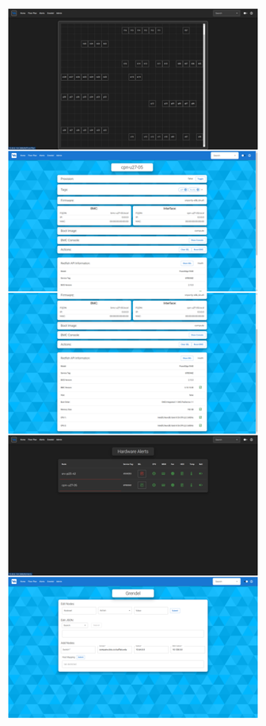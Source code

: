 ![Floor Plan](/screenshots/Floor_Plan.png?raw=true) \
![Node View 1](/screenshots/Node_View_1.png?raw=true) \
![Node View 2](/screenshots/Node_View_2.png?raw=true) \
![OME](/screenshots/OME.png?raw=true) \
![Grendel](/screenshots/Grendel.png?raw=true)

